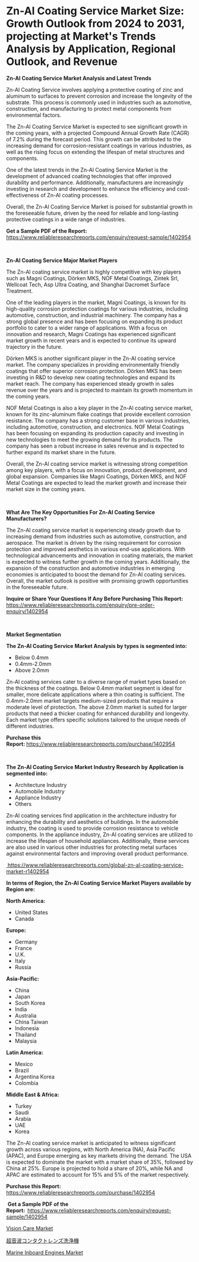 <p><h1>Zn-Al Coating Service Market Size: Growth Outlook from 2024 to 2031, projecting at Market's Trends Analysis by Application, Regional Outlook, and Revenue</h1></p><p><strong>Zn-Al Coating Service Market Analysis and Latest Trends</strong></p>
<p><p>Zn-Al Coating Service involves applying a protective coating of zinc and aluminum to surfaces to prevent corrosion and increase the longevity of the substrate. This process is commonly used in industries such as automotive, construction, and manufacturing to protect metal components from environmental factors.</p><p>The Zn-Al Coating Service Market is expected to see significant growth in the coming years, with a projected Compound Annual Growth Rate (CAGR) of 7.2% during the forecast period. This growth can be attributed to the increasing demand for corrosion-resistant coatings in various industries, as well as the rising focus on extending the lifespan of metal structures and components.</p><p>One of the latest trends in the Zn-Al Coating Service Market is the development of advanced coating technologies that offer improved durability and performance. Additionally, manufacturers are increasingly investing in research and development to enhance the efficiency and cost-effectiveness of Zn-Al coating processes.</p><p>Overall, the Zn-Al Coating Service Market is poised for substantial growth in the foreseeable future, driven by the need for reliable and long-lasting protective coatings in a wide range of industries.</p></p>
<p><strong>Get a Sample PDF of the Report:&nbsp;</strong> <a href="https://www.reliableresearchreports.com/enquiry/request-sample/1402954">https://www.reliableresearchreports.com/enquiry/request-sample/1402954</a></p>
<p>&nbsp;</p>
<p><strong>Zn-Al Coating Service Major Market Players</strong></p>
<p><p>The Zn-Al coating service market is highly competitive with key players such as Magni Coatings, Dörken MKS, NOF Metal Coatings, Zintek Srl, Wellcoat Tech, Asp Ultra Coating, and Shanghai Dacromet Surface Treatment. </p><p>One of the leading players in the market, Magni Coatings, is known for its high-quality corrosion protection coatings for various industries, including automotive, construction, and industrial machinery. The company has a strong global presence and has been focusing on expanding its product portfolio to cater to a wider range of applications. With a focus on innovation and research, Magni Coatings has experienced significant market growth in recent years and is expected to continue its upward trajectory in the future.</p><p>Dörken MKS is another significant player in the Zn-Al coating service market. The company specializes in providing environmentally friendly coatings that offer superior corrosion protection. Dörken MKS has been investing in R&D to develop new coating technologies and expand its market reach. The company has experienced steady growth in sales revenue over the years and is projected to maintain its growth momentum in the coming years.</p><p>NOF Metal Coatings is also a key player in the Zn-Al coating service market, known for its zinc-aluminum flake coatings that provide excellent corrosion resistance. The company has a strong customer base in various industries, including automotive, construction, and electronics. NOF Metal Coatings has been focusing on expanding its production capacity and investing in new technologies to meet the growing demand for its products. The company has seen a robust increase in sales revenue and is expected to further expand its market share in the future.</p><p>Overall, the Zn-Al coating service market is witnessing strong competition among key players, with a focus on innovation, product development, and global expansion. Companies like Magni Coatings, Dörken MKS, and NOF Metal Coatings are expected to lead the market growth and increase their market size in the coming years.</p></p>
<p>&nbsp;</p>
<p><strong>What Are The Key Opportunities For Zn-Al Coating Service Manufacturers?</strong></p>
<p><p>The Zn-Al coating service market is experiencing steady growth due to increasing demand from industries such as automotive, construction, and aerospace. The market is driven by the rising requirement for corrosion protection and improved aesthetics in various end-use applications. With technological advancements and innovation in coating materials, the market is expected to witness further growth in the coming years. Additionally, the expansion of the construction and automotive industries in emerging economies is anticipated to boost the demand for Zn-Al coating services. Overall, the market outlook is positive with promising growth opportunities in the foreseeable future.</p></p>
<p><strong>Inquire or Share Your Questions If Any Before Purchasing This Report:</strong> <a href="https://www.reliableresearchreports.com/enquiry/pre-order-enquiry/1402954">https://www.reliableresearchreports.com/enquiry/pre-order-enquiry/1402954</a></p>
<p>&nbsp;</p>
<p><strong>Market Segmentation</strong></p>
<p><strong>The Zn-Al Coating Service Market Analysis by types is segmented into:</strong></p>
<p><ul><li>Below 0.4mm</li><li>0.4mm-2.0mm</li><li>Above 2.0mm</li></ul></p>
<p><p>Zn-Al coating services cater to a diverse range of market types based on the thickness of the coatings. Below 0.4mm market segment is ideal for smaller, more delicate applications where a thin coating is sufficient. The 0.4mm-2.0mm market targets medium-sized products that require a moderate level of protection. The above 2.0mm market is suited for larger products that need a thicker coating for enhanced durability and longevity. Each market type offers specific solutions tailored to the unique needs of different industries.</p></p>
<p><strong>Purchase this Report:&nbsp;</strong><a href="https://www.reliableresearchreports.com/purchase/1402954">https://www.reliableresearchreports.com/purchase/1402954</a></p>
<p>&nbsp;</p>
<p><strong>The Zn-Al Coating Service Market Industry Research by Application is segmented into:</strong></p>
<p><ul><li>Architecture Industry</li><li>Automobile Industry</li><li>Appliance Industry</li><li>Others</li></ul></p>
<p><p>Zn-Al coating services find application in the architecture industry for enhancing the durability and aesthetics of buildings. In the automobile industry, the coating is used to provide corrosion resistance to vehicle components. In the appliance industry, Zn-Al coating services are utilized to increase the lifespan of household appliances. Additionally, these services are also used in various other industries for protecting metal surfaces against environmental factors and improving overall product performance.</p></p>
<p><a href="https://www.reliableresearchreports.com/global-zn-al-coating-service-market-r1402954">&nbsp;https://www.reliableresearchreports.com/global-zn-al-coating-service-market-r1402954</a></p>
<p><strong>In terms of Region, the Zn-Al Coating Service Market Players available by Region are:</strong></p>
<p>
    <p> <strong> North America: </strong>
        <ul>
            <li>United States</li>
            <li>Canada</li>
        </ul>
        </p> 
    <p> <strong> Europe: </strong>
        <ul>
            <li>Germany</li>
            <li>France</li>
            <li>U.K.</li>
            <li>Italy</li>
            <li>Russia</li>
        </ul>
        </p> 
    <p> <strong> Asia-Pacific: </strong>
        <ul>
            <li>China</li>
            <li>Japan</li>
            <li>South Korea</li>
            <li>India</li>
            <li>Australia</li>
            <li>China Taiwan</li>
            <li>Indonesia</li>
            <li>Thailand</li>
            <li>Malaysia</li>
        </ul>
        </p> 
    <p> <strong> Latin America: </strong>
        <ul>
            <li>Mexico</li>
            <li>Brazil</li>
            <li>Argentina Korea</li>
            <li>Colombia</li>
        </ul>
        </p> 
    <p> <strong> Middle East & Africa: </strong>
        <ul>
            <li>Turkey</li>
            <li>Saudi</li>
            <li>Arabia</li>
            <li>UAE</li>
            <li>Korea</li>
        </ul>
    </p>
    </p>
<p><p>The Zn-Al coating service market is anticipated to witness significant growth across various regions, with North America (NA), Asia Pacific (APAC), and Europe emerging as key markets driving the demand. The USA is expected to dominate the market with a market share of 35%, followed by China at 25%. Europe is projected to hold a share of 20%, while NA and APAC are estimated to account for 15% and 5% of the market respectively.</p></p>
<p><strong>Purchase this Report: </strong><a href="https://www.reliableresearchreports.com/purchase/1402954">https://www.reliableresearchreports.com/purchase/1402954</a></p>
<p>&nbsp;<strong>Get a Sample PDF of the Report:&nbsp;&nbsp;</strong><a href="https://www.reliableresearchreports.com/enquiry/request-sample/1402954">https://www.reliableresearchreports.com/enquiry/request-sample/1402954</a></p>
<p><strong></strong></p>
<p><p><a href="https://www.linkedin.com/pulse/vision-care-market-analysis-its-cagr-segmentation-global-industry-ogsvc">Vision Care Market</a></p><p><a href="https://github.com/JoanaNitzsche/Market-Research-Report-List-1/blob/main/4896039114181.md">超音波コンタクトレンズ洗浄機</a></p><p><a href="https://www.linkedin.com/pulse/marine-inboard-engines-market-analysis-sze-forecasted-period-fensc">Marine Inboard Engines Market</a></p></p>
